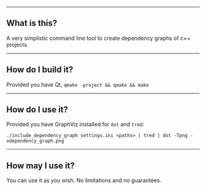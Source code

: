 ---------------------
What is this?
---------------------
A very simplistic command line tool to create dependency graphs of c++ projects.

---------------------
How do I build it?
---------------------
Provided you have Qt, `qmake -project && qmake && make`

---------------------
How do I use it?
---------------------
Provided you have GraphViz installed for `dot` and `tred`:

```./include_dependency_graph settings.ini <paths> | tred | dot -Tpng -odependency_graph.png  ```

---------------------
How may I use it?
---------------------
You can use it as you wish. No limitations and no guarantees.
